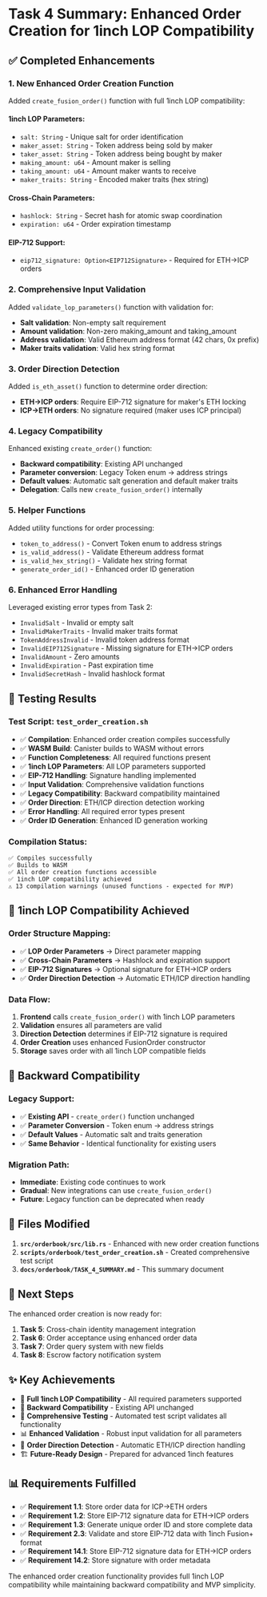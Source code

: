 # Task 4 Summary: Enhanced Order Creation for 1inch LOP Compatibility

## ✅ Completed Enhancements

### 1. **New Enhanced Order Creation Function**

Added `create_fusion_order()` function with full 1inch LOP compatibility:

#### 1inch LOP Parameters:

- `salt: String` - Unique salt for order identification
- `maker_asset: String` - Token address being sold by maker
- `taker_asset: String` - Token address being bought by maker
- `making_amount: u64` - Amount maker is selling
- `taking_amount: u64` - Amount maker wants to receive
- `maker_traits: String` - Encoded maker traits (hex string)

#### Cross-Chain Parameters:

- `hashlock: String` - Secret hash for atomic swap coordination
- `expiration: u64` - Order expiration timestamp

#### EIP-712 Support:

- `eip712_signature: Option<EIP712Signature>` - Required for ETH→ICP orders

### 2. **Comprehensive Input Validation**

Added `validate_lop_parameters()` function with validation for:

- **Salt validation**: Non-empty salt requirement
- **Amount validation**: Non-zero making_amount and taking_amount
- **Address validation**: Valid Ethereum address format (42 chars, 0x prefix)
- **Maker traits validation**: Valid hex string format

### 3. **Order Direction Detection**

Added `is_eth_asset()` function to determine order direction:

- **ETH→ICP orders**: Require EIP-712 signature for maker's ETH locking
- **ICP→ETH orders**: No signature required (maker uses ICP principal)

### 4. **Legacy Compatibility**

Enhanced existing `create_order()` function:

- **Backward compatibility**: Existing API unchanged
- **Parameter conversion**: Legacy Token enum → address strings
- **Default values**: Automatic salt generation and default maker traits
- **Delegation**: Calls new `create_fusion_order()` internally

### 5. **Helper Functions**

Added utility functions for order processing:

- `token_to_address()` - Convert Token enum to address strings
- `is_valid_address()` - Validate Ethereum address format
- `is_valid_hex_string()` - Validate hex string format
- `generate_order_id()` - Enhanced order ID generation

### 6. **Enhanced Error Handling**

Leveraged existing error types from Task 2:

- `InvalidSalt` - Invalid or empty salt
- `InvalidMakerTraits` - Invalid maker traits format
- `TokenAddressInvalid` - Invalid token address format
- `InvalidEIP712Signature` - Missing signature for ETH→ICP orders
- `InvalidAmount` - Zero amounts
- `InvalidExpiration` - Past expiration time
- `InvalidSecretHash` - Invalid hashlock format

## 🧪 **Testing Results**

### Test Script: `test_order_creation.sh`

- ✅ **Compilation**: Enhanced order creation compiles successfully
- ✅ **WASM Build**: Canister builds to WASM without errors
- ✅ **Function Completeness**: All required functions present
- ✅ **1inch LOP Parameters**: All LOP parameters supported
- ✅ **EIP-712 Handling**: Signature handling implemented
- ✅ **Input Validation**: Comprehensive validation functions
- ✅ **Legacy Compatibility**: Backward compatibility maintained
- ✅ **Order Direction**: ETH/ICP direction detection working
- ✅ **Error Handling**: All required error types present
- ✅ **Order ID Generation**: Enhanced ID generation working

### Compilation Status:

```
✅ Compiles successfully
✅ Builds to WASM
✅ All order creation functions accessible
✅ 1inch LOP compatibility achieved
⚠️ 13 compilation warnings (unused functions - expected for MVP)
```

## 🎯 **1inch LOP Compatibility Achieved**

### Order Structure Mapping:

- ✅ **LOP Order Parameters** → Direct parameter mapping
- ✅ **Cross-Chain Parameters** → Hashlock and expiration support
- ✅ **EIP-712 Signatures** → Optional signature for ETH→ICP orders
- ✅ **Order Direction Detection** → Automatic ETH/ICP direction handling

### Data Flow:

1. **Frontend** calls `create_fusion_order()` with 1inch LOP parameters
2. **Validation** ensures all parameters are valid
3. **Direction Detection** determines if EIP-712 signature is required
4. **Order Creation** uses enhanced FusionOrder constructor
5. **Storage** saves order with all 1inch LOP compatible fields

## 🔄 **Backward Compatibility**

### Legacy Support:

- ✅ **Existing API** - `create_order()` function unchanged
- ✅ **Parameter Conversion** - Token enum → address strings
- ✅ **Default Values** - Automatic salt and traits generation
- ✅ **Same Behavior** - Identical functionality for existing users

### Migration Path:

- **Immediate**: Existing code continues to work
- **Gradual**: New integrations can use `create_fusion_order()`
- **Future**: Legacy function can be deprecated when ready

## 📝 **Files Modified**

1. **`src/orderbook/src/lib.rs`** - Enhanced with new order creation functions
2. **`scripts/orderbook/test_order_creation.sh`** - Created comprehensive test script
3. **`docs/orderbook/TASK_4_SUMMARY.md`** - This summary document

## 🚀 **Next Steps**

The enhanced order creation is now ready for:

1. **Task 5**: Cross-chain identity management integration
2. **Task 6**: Order acceptance using enhanced order data
3. **Task 7**: Order query system with new fields
4. **Task 8**: Escrow factory notification system

## ✨ **Key Achievements**

- 🎯 **Full 1inch LOP Compatibility** - All required parameters supported
- 🔄 **Backward Compatibility** - Existing API unchanged
- 🧪 **Comprehensive Testing** - Automated test script validates all functionality
- 📊 **Enhanced Validation** - Robust input validation for all parameters
- 🔧 **Order Direction Detection** - Automatic ETH/ICP direction handling
- 🏗️ **Future-Ready Design** - Prepared for advanced 1inch features

## 📊 **Requirements Fulfilled**

- ✅ **Requirement 1.1**: Store order data for ICP→ETH orders
- ✅ **Requirement 1.2**: Store EIP-712 signature data for ETH→ICP orders
- ✅ **Requirement 1.3**: Generate unique order ID and store complete data
- ✅ **Requirement 2.3**: Validate and store EIP-712 data with 1inch Fusion+ format
- ✅ **Requirement 14.1**: Store EIP-712 signature data for ETH→ICP orders
- ✅ **Requirement 14.2**: Store signature with order metadata

The enhanced order creation functionality provides full 1inch LOP compatibility while maintaining backward compatibility and MVP simplicity.

